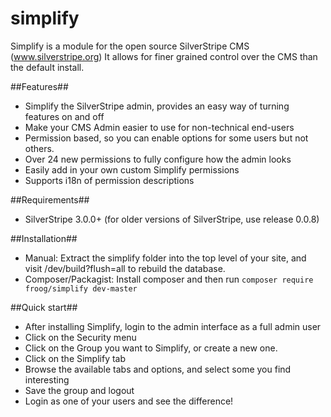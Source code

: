 simplify
=====================

Simplify is a module for the open source SilverStripe CMS (www.silverstripe.org)
It allows for finer grained control over the CMS than the default install.

##Features##

* Simplify the SilverStripe admin, provides an easy way of turning features on and off
* Make your CMS Admin easier to use for non-technical end-users
* Permission based, so you can enable options for some users but not others.
* Over 24 new permissions to fully configure how the admin looks
* Easily add in your own custom Simplify permissions
* Supports i18n of permission descriptions

##Requirements##
 * SilverStripe 3.0.0+
   (for older versions of SilverStripe, use release 0.0.8)

##Installation##
* Manual: Extract the simplify folder into the top level of your site, and visit /dev/build?flush=all to rebuild the database.
* Composer/Packagist: Install composer and then run `composer require froog/simplify dev-master`

##Quick start##
* After installing Simplify, login to the admin interface as a full admin user
* Click on the Security menu
* Click on the Group you want to Simplify, or create a new one.
* Click on the Simplify tab
* Browse the available tabs and options, and select some you find interesting
* Save the group and logout
* Login as one of your users and see the difference!
